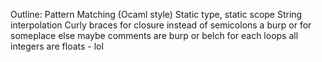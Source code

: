 Outline:
Pattern Matching (Ocaml style)
Static type, static scope
String interpolation
Curly braces for closure
instead of semicolons a burp or for someplace else maybe comments are burp or belch
for each loops
all integers are floats - lol

